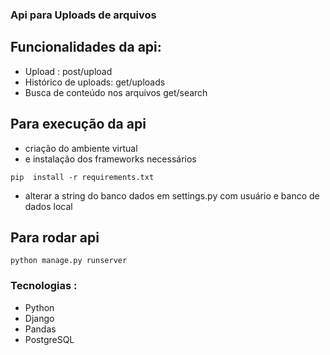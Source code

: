 ### Api para Uploads de arquivos

## Funcionalidades da api:
* Upload : post/upload
* Histórico de uploads: get/uploads
* Busca de conteúdo nos arquivos get/search
## Para execução da api
* criação do ambiente virtual
* e instalação dos frameworks necessários

```
pip  install -r requirements.txt
```

* alterar a string do banco dados em settings.py com usuário e banco de dados local


## Para rodar api 
```
python manage.py runserver
```

### Tecnologias :
* Python
* Django
* Pandas
* PostgreSQL
